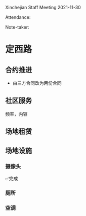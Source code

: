 Xinchejian Staff Meeting 2021-11-30

Attendance:

Note-taker:

# 定西路

## 合约推进

- 由三方合同改为两份合同

## 社区服务

频率，内容

## 场地租赁

## 场地设施

### 摄像头

✅完成

### 厕所

### 空调

